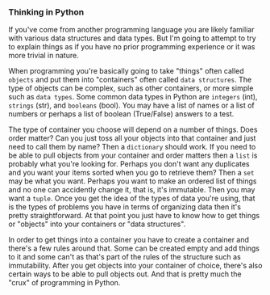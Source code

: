 ### Thinking in Python

If you've come from another programming language you are likely familiar with various data structures and data types. But I'm going to attempt to try to explain things as if you have no prior programming experience or it was more trivial in nature.

When programming you're basically going to take "things" often called `objects` and put them into "containers" often called `data structures`. The type of objects can be complex, such as other containers, or more simple such as `data types`. Some common data types in Python are `integers` (int), `strings` (str), and `booleans` (bool). You may have a list of names or a list of numbers or perhaps a list of boolean (True/False) answers to a test.

The type of container you choose will depend on a number of things. Does order matter? Can you just toss all your objects into that container and just need to call them by name? Then a `dictionary` should work. If you need to be able to pull objects from your container and order matters then a `list` is probably what you're looking for. Perhaps you don't want any duplicates and you want your items sorted when you go to retrieve them? Then a `set` may be what you want. Perhaps you want to make an ordered list of things and no one can accidently change it, that is, it's immutable. Then you may want a `tuple`. Once you get the idea of the types of data you're using, that is the types of problems you have in terms of organizing data then it's pretty straightforward. At that point you just have to know how to get things or "objects" into your containers or "data structures". 

In order to get things into a container you have to create a container and there's a few rules around that. Some can be created empty and add things to it and some can't as that's part of the rules of the structure such as immutability. After you get objects into your container of choice, there's also certain ways to be able to pull objects out. And that is pretty much the "crux" of programming in Python.

